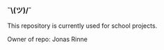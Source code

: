 ### ¯\\__(ツ)__/¯

This repository is currently used for school projects.

Owner of repo: Jonas Rinne